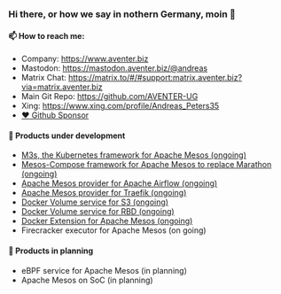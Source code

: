### Hi there, or how we say in nothern Germany, moin 👋

#### 📫 How to reach me:
  - Company: https://www.aventer.biz
  - Mastodon: https://mastodon.aventer.biz/@andreas  
  - Matrix Chat: https://matrix.to/#/#support:matrix.aventer.biz?via=matrix.aventer.biz
  - Main Git Repo: https://github.com/AVENTER-UG
  - Xing: https://www.xing.com/profile/Andreas_Peters35
- [:heart: Github Sponsor](https://github.com/sponsors/AVENTER-UG)

#### 🔭 Products under development 

- [M3s, the Kubernetes framework for Apache Mesos  (ongoing)](https://www.aventer.biz/products/m3s/)
- [Mesos-Compose framework for Apache Mesos to replace Marathon (ongoing)](https://www.aventer.biz/products/mesos-compose/)
- [Apache Mesos provider for Apache Airflow (ongoing)](https://www.aventer.biz/products/apache-airflow/)
- [Apache Mesos provider for Traefik (ongoing)](https://www.aventer.biz/products/traefik/)
- [Docker Volume service for S3 (ongoing)](https://www.aventer.biz/products/docker-volume-s3/)
- [Docker Volume service for RBD (ongoing)](https://www.aventer.biz/products/docker-volume-rdb/)
- [Docker Extension for Apache Mesos (ongoing)](https://www.aventer.biz/products/docker-mesos-extension/)
- Firecracker executor for Apache Mesos (on going)

#### 🌱 Products in planning

- eBPF service for Apache Mesos (in planning)
- Apache Mesos on SoC (in planning)


<!--
**andreaspeters/andreaspeters** is a ✨ _special_ ✨ repository because its `README.md` (this file) appears on your GitHub profile.

Here are some ideas to get you started:

- 🔭 I’m currently working on ...
- 🌱 I’m currently learning ...
- 👯 I’m looking to collaborate on ...
- 🤔 I’m looking for help with ...
- 💬 Ask me about ...
- 📫 How to reach me: ...
- 😄 Pronouns: ...
- ⚡ Fun fact: ...
-->
